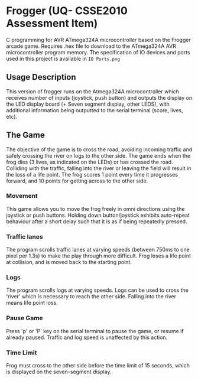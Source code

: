 # Frogger (UQ- CSSE2010 Assessment Item)
C programming for AVR ATmega324A microcontroller based on the Frogger arcade game. Requires .hex file to download to the ATmega324A AVR microcontroller program memory. The specification of IO devices and ports used in this project is available in `IO Ports.png` 

## Usage Description
This version of frogger runs on the Atmega324A microcontroller which receives number of inputs (joystick, push button) and outputs the display on the LED display board (+ Seven segment display, other LEDS), with additional information being outputted to the serial terminal (score, lives, etc).

## The Game
The objective of the game is to cross the road, avoiding incoming traffic and safely crossing the river on logs to the other side.
The game ends when the frog dies (3 lives, as indicated on the LEDs) or has crossed the road. 
Colliding with the traffic, falling into the river or leaving the field will result in the loss of a life point. 
The frog scores 1 point every time it progresses forward, and 10 points for getting across to the other side.

### Movement
This game allows you to move the frog freely in omni directions using the joystick or push buttons. Holding down button/joystick exhibits auto-repeat behaviour after a short delay such that it is as if being repeatedly pressed. 

### Traffic lanes
The program scrolls traffic lanes at varying speeds (between 750ms to one pixel per 1.3s) to make the play through more difficult. Frog loses a life point at collision, and is moved back to the starting point. 

### Logs
The program scrolls logs at varying speeds. Logs can be used to cross the 'river' which is necessary to reach the other side. Falling into the river means life point loss.

### Pause Game
Press 'p' or 'P' key on the serial terminal to pause the game, or resume if already paused. Traffic and log speed is unaffected by this action.

### Time Limit
Frog must cross to the other side before the time limit of 15 seconds, which is displayed on the seven-segment display. 
